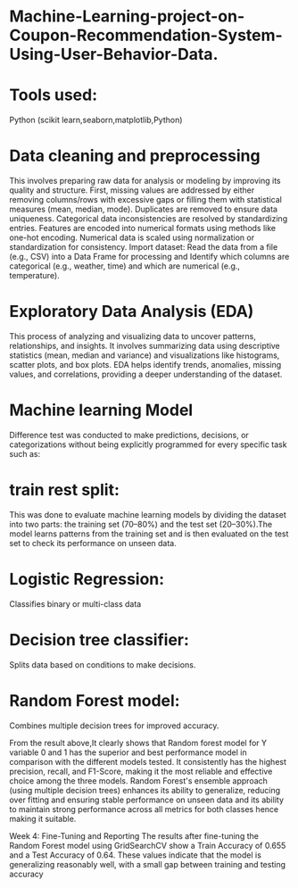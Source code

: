 # Machine-Learning-project-on-Coupon-Recommendation-System-Using-User-Behavior-Data.

# Tools used:
Python (scikit learn,seaborn,matplotlib,Python)

# Data cleaning and preprocessing 
This involves preparing raw data for analysis or modeling by improving its quality and structure. 
First, missing values are addressed by either removing columns/rows with excessive gaps or 
filling them with statistical measures (mean, median, mode). Duplicates are removed to ensure 
data uniqueness. Categorical data inconsistencies are resolved by standardizing entries. 
Features are encoded into numerical formats using methods like one-hot encoding. Numerical 
data is scaled using normalization or standardization for consistency.
Import dataset: Read the data from a file (e.g., CSV) into a Data Frame for processing and 
Identify which columns are categorical (e.g., weather, time) and which are numerical (e.g., 
temperature).

# Exploratory Data Analysis (EDA)
This process of analyzing and visualizing data to uncover patterns, relationships, and insights. It 
involves summarizing data using descriptive statistics (mean, median and variance) and 
visualizations like histograms, scatter plots, and box plots. EDA helps identify trends, anomalies, 
missing values, and correlations, providing a deeper understanding of the dataset.


# Machine learning Model
Difference test was conducted to make predictions, decisions, or 
categorizations without being explicitly programmed for every specific task such as:

# train rest split:
This was done to evaluate machine learning models by dividing the dataset into two 
parts: the training set (70–80%) and the test set (20–30%).The model learns patterns from the training 
set and is then evaluated on the test set to check its performance on unseen data.

# Logistic Regression:
Classifies binary or multi-class data

# Decision tree classifier: 
Splits data based on conditions to make decisions.

# Random Forest model: 
Combines multiple decision trees for improved accuracy.



From the result above,It clearly shows that Random forest model for Y variable 0 and 1 has the superior and best  performance model in comparison with the different models tested. It consistently has the 
highest precision, recall, and F1-Score, making it the most reliable and effective choice among 
the three models. Random Forest's ensemble approach (using multiple decision trees) 
enhances its ability to generalize, reducing over fitting and ensuring stable performance on 
unseen data and its ability to maintain strong performance across all metrics for both classes 
hence making it suitable.

Week 4: Fine-Tuning and Reporting
The results after fine-tuning the Random Forest model using GridSearchCV show a Train 
Accuracy of 0.655 and a Test Accuracy of 0.64. These values indicate that the model is 
generalizing reasonably well, with a small gap between training and testing accuracy
